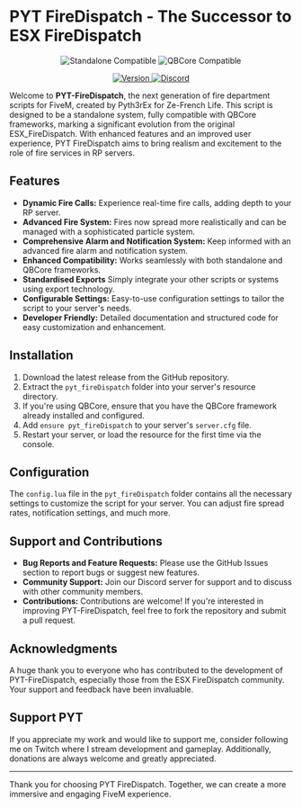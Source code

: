 # PYT FireDispatch - The Successor to ESX FireDispatch
<div style="text-align: center;">
  <img src="https://img.shields.io/badge/Standalone-Compatible-brightgreen" alt="Standalone Compatible">
  <img src="https://img.shields.io/badge/QBCore-Compatible-maroon" alt="QBCore Compatible">
</div>
<p align="center">
<a href="https://github.com/Pyth3rEx/PYT-FireDispatch/releases">
  <img src="https://img.shields.io/badge/Version-0.0.0-dodgerblue" alt="Version">
</a>
<a href="https://discord.gg/9yk7mze5n3">
  <img src="https://img.shields.io/badge/Discord-link?logo=https%3A%2F%2Fbanner2.cleanpng.com%2F20180502%2Feve%2Fkisspng-discord-computer-icons-logo-simplify-5aea4b0b9a5315.3824979315253040756321.jpg&color=%237289DA" alt="Discord">
</a>
</p>

Welcome to **PYT-FireDispatch**, the next generation of fire department scripts for FiveM, created by Pyth3rEx for Ze-French Life. This script is designed to be a standalone system, fully compatible with QBCore frameworks, marking a significant evolution from the original ESX_FireDispatch. With enhanced features and an improved user experience, PYT FireDispatch aims to bring realism and excitement to the role of fire services in RP servers.

## Features

- **Dynamic Fire Calls:** Experience real-time fire calls, adding depth to your RP server.
- **Advanced Fire System:** Fires now spread more realistically and can be managed with a sophisticated particle system.
- **Comprehensive Alarm and Notification System:** Keep informed with an advanced fire alarm and notification system.
- **Enhanced Compatibility:** Works seamlessly with both standalone and QBCore frameworks.
- **Standardised Exports** Simply integrate your other scripts or systems using export technology.
- **Configurable Settings:** Easy-to-use configuration settings to tailor the script to your server's needs.
- **Developer Friendly:** Detailed documentation and structured code for easy customization and enhancement.

## Installation

1. Download the latest release from the GitHub repository.
2. Extract the `pyt_fireDispatch` folder into your server's resource directory.
3. If you're using QBCore, ensure that you have the QBCore framework already installed and configured.
4. Add `ensure pyt_fireDispatch` to your server's `server.cfg` file.
5. Restart your server, or load the resource for the first time via the console.

## Configuration

The `config.lua` file in the `pyt_fireDispatch` folder contains all the necessary settings to customize the script for your server. You can adjust fire spread rates, notification settings, and much more.

## Support and Contributions

- **Bug Reports and Feature Requests:** Please use the GitHub Issues section to report bugs or suggest new features.
- **Community Support:** Join our Discord server for support and to discuss with other community members.
- **Contributions:** Contributions are welcome! If you're interested in improving PYT-FireDispatch, feel free to fork the repository and submit a pull request.

## Acknowledgments

A huge thank you to everyone who has contributed to the development of PYT-FireDispatch, especially those from the ESX FireDispatch community. Your support and feedback have been invaluable.

## Support PYT

If you appreciate my work and would like to support me, consider following me on Twitch where I stream development and gameplay. Additionally, donations are always welcome and greatly appreciated.

---

Thank you for choosing PYT FireDispatch. Together, we can create a more immersive and engaging FiveM experience.
